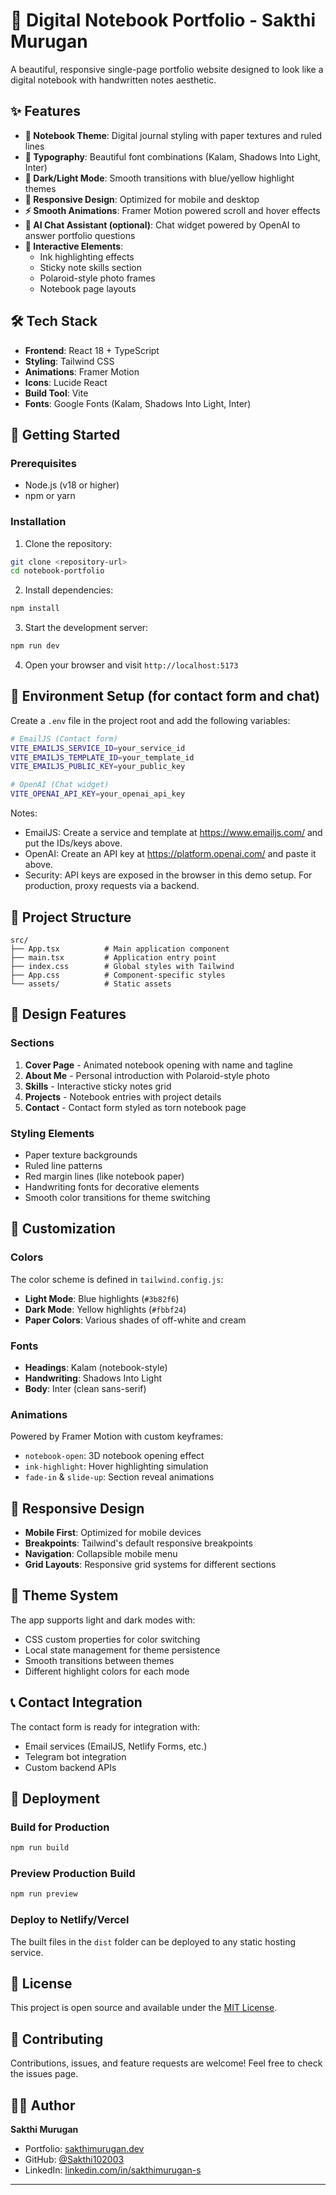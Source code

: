 # 📓 Digital Notebook Portfolio - Sakthi Murugan

A beautiful, responsive single-page portfolio website designed to look like a digital notebook with handwritten notes aesthetic.

## ✨ Features

- **📖 Notebook Theme**: Digital journal styling with paper textures and ruled lines
- **🎨 Typography**: Beautiful font combinations (Kalam, Shadows Into Light, Inter)
- **🌙 Dark/Light Mode**: Smooth transitions with blue/yellow highlight themes
- **📱 Responsive Design**: Optimized for mobile and desktop
- **⚡ Smooth Animations**: Framer Motion powered scroll and hover effects
- **🤖 AI Chat Assistant (optional)**: Chat widget powered by OpenAI to answer portfolio questions
- **🎯 Interactive Elements**: 
  - Ink highlighting effects
  - Sticky note skills section
  - Polaroid-style photo frames
  - Notebook page layouts

## 🛠️ Tech Stack

- **Frontend**: React 18 + TypeScript
- **Styling**: Tailwind CSS
- **Animations**: Framer Motion
- **Icons**: Lucide React
- **Build Tool**: Vite
- **Fonts**: Google Fonts (Kalam, Shadows Into Light, Inter)

## 🚀 Getting Started

### Prerequisites
- Node.js (v18 or higher)
- npm or yarn

### Installation

1. Clone the repository:
```bash
git clone <repository-url>
cd notebook-portfolio
```

2. Install dependencies:
```bash
npm install
```

3. Start the development server:
```bash
npm run dev
```

4. Open your browser and visit `http://localhost:5173`

## 🔐 Environment Setup (for contact form and chat)

Create a `.env` file in the project root and add the following variables:

```bash
# EmailJS (Contact form)
VITE_EMAILJS_SERVICE_ID=your_service_id
VITE_EMAILJS_TEMPLATE_ID=your_template_id
VITE_EMAILJS_PUBLIC_KEY=your_public_key

# OpenAI (Chat widget)
VITE_OPENAI_API_KEY=your_openai_api_key
```

Notes:
- EmailJS: Create a service and template at https://www.emailjs.com/ and put the IDs/keys above.
- OpenAI: Create an API key at https://platform.openai.com/ and paste it above.
- Security: API keys are exposed in the browser in this demo setup. For production, proxy requests via a backend.

## 📁 Project Structure

```
src/
├── App.tsx          # Main application component
├── main.tsx         # Application entry point
├── index.css        # Global styles with Tailwind
├── App.css          # Component-specific styles
└── assets/          # Static assets
```

## 🎨 Design Features

### Sections
1. **Cover Page** - Animated notebook opening with name and tagline
2. **About Me** - Personal introduction with Polaroid-style photo
3. **Skills** - Interactive sticky notes grid
4. **Projects** - Notebook entries with project details
5. **Contact** - Contact form styled as torn notebook page

### Styling Elements
- Paper texture backgrounds
- Ruled line patterns
- Red margin lines (like notebook paper)
- Handwriting fonts for decorative elements
- Smooth color transitions for theme switching

## 🔧 Customization

### Colors
The color scheme is defined in `tailwind.config.js`:
- **Light Mode**: Blue highlights (`#3b82f6`)
- **Dark Mode**: Yellow highlights (`#fbbf24`)
- **Paper Colors**: Various shades of off-white and cream

### Fonts
- **Headings**: Kalam (notebook-style)
- **Handwriting**: Shadows Into Light
- **Body**: Inter (clean sans-serif)

### Animations
Powered by Framer Motion with custom keyframes:
- `notebook-open`: 3D notebook opening effect
- `ink-highlight`: Hover highlighting simulation
- `fade-in` & `slide-up`: Section reveal animations

## 📱 Responsive Design

- **Mobile First**: Optimized for mobile devices
- **Breakpoints**: Tailwind's default responsive breakpoints
- **Navigation**: Collapsible mobile menu
- **Grid Layouts**: Responsive grid systems for different sections

## 🌙 Theme System

The app supports light and dark modes with:
- CSS custom properties for color switching
- Local state management for theme persistence
- Smooth transitions between themes
- Different highlight colors for each mode

## 📞 Contact Integration

The contact form is ready for integration with:
- Email services (EmailJS, Netlify Forms, etc.)
- Telegram bot integration
- Custom backend APIs

## 🚀 Deployment

### Build for Production
```bash
npm run build
```

### Preview Production Build
```bash
npm run preview
```

### Deploy to Netlify/Vercel
The built files in the `dist` folder can be deployed to any static hosting service.

## 📄 License

This project is open source and available under the [MIT License](LICENSE).

## 🤝 Contributing

Contributions, issues, and feature requests are welcome! Feel free to check the issues page.

## 👨‍💻 Author

**Sakthi Murugan**
- Portfolio: [sakthimurugan.dev](https://sakthimurugan.dev)
- GitHub: [@Sakthi102003](https://github.com/Sakthi102003)
- LinkedIn: [linkedin.com/in/sakthimurugan-s](https://www.linkedin.com/in/sakthimurugan-s/)

---


